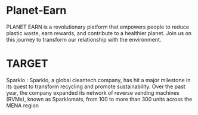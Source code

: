# Planet-Earn
PLANET EARN is a revolutionary platform that empowers people to reduce plastic waste, earn rewards, and contribute to a healthier planet. Join us on this journey to transform our relationship with the environment.

# TARGET 
Sparklo : Sparklo, a global cleantech company, has hit a major milestone in its quest to transform recycling and promote sustainability. Over the past year, the company expanded its network of reverse vending machines (RVMs), known as Sparklomats, from 100 to more than 300 units across the MENA region
